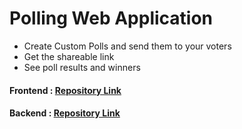 # Polling Web Application 
- Create Custom Polls and send them to your voters 
- Get the shareable link 
- See poll results and winners

#### Frontend : [Repository Link](https://github.com/kuriocity/votingAppFrontend)
#### Backend : [Repository Link](https://github.com/kuriocity/votingAppBackend)
